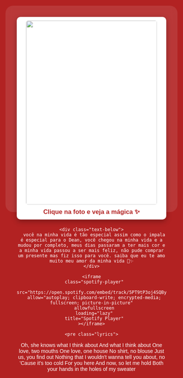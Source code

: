 <!DOCTYPE html>
<html lang="pt-BR">
<head>
  <meta charset="UTF-8" />
  <meta name="viewport" content="width=device-width, initial-scale=1" />
  <title>Para Meu Amor ❤️</title>
  <style>
    html, body {
      margin: 0;
      padding: 0;
      height: 100%;
      background: #b22222;
      overflow: hidden;
      font-family: Arial, Helvetica, sans-serif;
      color: white;
      display: flex;
      justify-content: center;
      align-items: center;
      flex-direction: column;
      text-align: center;
    }

    canvas {
      position: fixed;
      top: 0;
      left: 0;
      z-index: -1;
      width: 100%;
      height: 100%;
    }

    .container {
      background: rgba(255, 255, 255, 0.1);
      backdrop-filter: blur(10px);
      padding: 30px;
      border-radius: 20px;
      max-width: 400px;
      width: 90%;
      user-select: none;
    }

    .polaroid {
      background: white;
      padding: 10px;
      border-radius: 10px;
      box-shadow: 0 5px 15px rgba(0,0,0,0.3);
      margin-bottom: 20px;
      cursor: pointer;
    }

    .polaroid img {
      width: 100%;
      border-radius: 5px;
      display: block;
      margin: 0 auto;
      max-width: 350px;
      animation: pulse 3s infinite;
    }

    .caption {
      font-size: 1.2em;
      margin-top: 10px;
      color: #b22222;
      font-weight: bold;
    }

    .text-below {
      font-size: 1.4em;
      margin-bottom: 20px;
      color: white;
      text-shadow: 1px 1px 3px rgba(0,0,0,0.4);
    }

    iframe.spotify-player {
      border-radius: 12px;
      width: 100%;
      height: 80px;
      border: none;
      margin-bottom: 15px;
    }

    .lyrics {
      font-size: 1.1em;
      color: white;
      text-shadow: 1px 1px 4px rgba(0,0,0,0.7);
      white-space: pre-wrap;
      margin-top: 0;
      margin-bottom: 15px;
      font-weight: normal;
      font-family: Arial, Helvetica, sans-serif;
    }

    @keyframes pulse {
      0%, 100% { transform: scale(1); }
      50% { transform: scale(1.03); }
    }
  </style>
</head>
<body>
  <canvas id="heartCanvas"></canvas>

  <div class="container">
    <div class="polaroid" title="Clique na foto e veja a mágica ✨">
      <img id="mainImage" src="https://i.postimg.cc/HVxrX9W2/foto-pb.jpg" alt="Casal" />
      <div class="caption">Clique na foto e veja a mágica ✨</div>
    </div>

    <div class="text-below">
      você na minha vida é tão especial assim como o impala é especial para o Dean, você chegou na minha vida e a mudou por completo, meus dias passaram a ter mais cor e a minha vida passou a ser mais feliz, não pude comprar um presente mas fiz isso para você. saiba que eu te amo muito meu amor da minha vida 🩷✨️
    </div>

    <iframe
      class="spotify-player"
      src="https://open.spotify.com/embed/track/5PT9tP3oj4SQByxzjxj0hR"
      allow="autoplay; clipboard-write; encrypted-media; fullscreen; picture-in-picture"
      allowfullscreen
      loading="lazy"
      title="Spotify Player"
    ></iframe>

    <pre class="lyrics">
Oh, she knows what I think about
And what I think about
One love, two mouths
One love, one house
No shirt, no blouse
Just us, you find out
Nothing that I wouldn't wanna tell you about, no
'Cause it's too cold
For you here
And now, so let me hold
Both your hands in the holes of my sweater
    </pre>
  </div>

  <script>
    const canvas = document.getElementById('heartCanvas');
    const ctx = canvas.getContext('2d');
    let hearts = [];

    function resizeCanvas() {
      canvas.width = window.innerWidth;
      canvas.height = window.innerHeight;
    }
    window.addEventListener('resize', resizeCanvas);
    resizeCanvas();

    function createHeart() {
      return {
        x: Math.random() * canvas.width,
        y: -10,
        size: Math.random() * 0.6 + 0.4,
        dy: Math.random() * 1 + 1,
        color: 'pink',
      };
    }

    function drawHeart(x, y, size, color) {
      ctx.save();
      ctx.translate(x, y);
      ctx.scale(size, size);
      ctx.beginPath();
      ctx.moveTo(0, 0);
      ctx.bezierCurveTo(0, -3, -3, -3, -3, 0);
      ctx.bezierCurveTo(-3, 3, 0, 5, 0, 6);
      ctx.bezierCurveTo(0, 5, 3, 3, 3, 0);
      ctx.bezierCurveTo(3, -3, 0, -3, 0, 0);
      ctx.fillStyle = color;
      ctx.shadowColor = color;
      ctx.shadowBlur = 10;
      ctx.fill();
      ctx.restore();
    }

    function animate() {
      ctx.clearRect(0, 0, canvas.width, canvas.height);

      // Adiciona novos corações (chuva)
      if (hearts.length < 150) { // controla a quantidade máxima para performance
        for (let i = 0; i < 3; i++) {
          hearts.push(createHeart());
        }
      }

      hearts.forEach((h, i) => {
        h.y += h.dy;
        drawHeart(h.x, h.y, h.size, h.color);

        if (h.y > canvas.height) {
          hearts.splice(i, 1);
        }
      });

      requestAnimationFrame(animate);
    }

    // Alternar foto P&B e colorida
    const mainImage = document.getElementById('mainImage');
    mainImage.addEventListener('click', () => {
      if (mainImage.src.includes('HVxrX9W2')) {
        mainImage.src = 'https://i.postimg.cc/s11zJ6Sv/foto-colorida.jpg';
      } else {
        mainImage.src = 'https://i.postimg.cc/HVxrX9W2/foto-pb.jpg';
      }
    });

    animate();
  </script>
</body>
</html>
